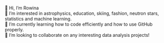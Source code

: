  👋 Hi, I’m Rowina   
👀 I’m interested in astrophysics, education, skiing, fashion, neutron stars, statistics and machine learning.  
🌱 I’m currently learning how to code efficiently and how to use GitHub properly.  
💞️ I’m looking to collaborate on any interesting data analysis projects!  

<!---
rowina-n/rowina-n is a ✨ special ✨ repository because its `README.md` (this file) appears on your GitHub profile.
You can click the Preview link to take a look at your changes.
--->
